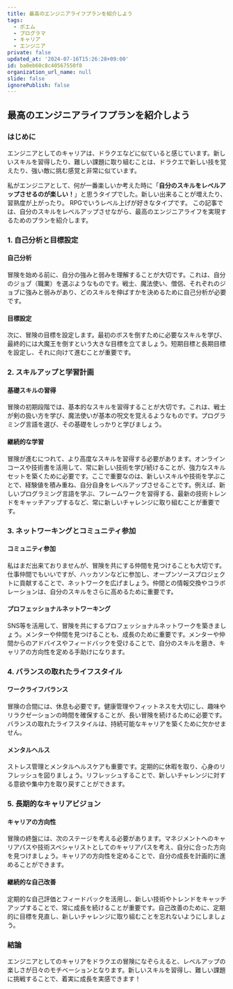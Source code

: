 ```yaml
---
title: 最高のエンジニアライフプランを紹介しよう
tags:
  - ポエム
  - プログラマ
  - キャリア
  - エンジニア
private: false
updated_at: '2024-07-16T15:26:28+09:00'
id: ba0eb60c8c40567550f8
organization_url_name: null
slide: false
ignorePublish: false
---
```

## 最高のエンジニアライフプランを紹介しよう

### はじめに
エンジニアとしてのキャリアは、ドラクエなどに似ていると感じています。新しいスキルを習得したり、難しい課題に取り組むことは、ドラクエで新しい技を覚えたり、強い敵に挑む感覚と非常に似ています。

私がエンジニアとして、何が一番楽しいか考えた時に「**自分のスキルをレベルアップさせるのが楽しい！**」と思うタイプでした。新しい出来ることが増えたり、習熟度が上がったり。
RPGでいうレベル上げが好きなタイプです。
この記事では、自分のスキルをレベルアップさせながら、最高のエンジニアライフを実現するためのプランを紹介します。

### 1. 自己分析と目標設定
#### 自己分析
冒険を始める前に、自分の強みと弱みを理解することが大切です。これは、自分のジョブ（職業）を選ぶようなものです。戦士、魔法使い、僧侶、それぞれのジョブに強みと弱みがあり、どのスキルを伸ばすかを決めるために自己分析が必要です。

#### 目標設定
次に、冒険の目標を設定します。最初のボスを倒すために必要なスキルを学び、最終的には大魔王を倒すという大きな目標を立てましょう。短期目標と長期目標を設定し、それに向けて進むことが重要です。

### 2. スキルアップと学習計画
#### 基礎スキルの習得
冒険の初期段階では、基本的なスキルを習得することが大切です。これは、戦士が剣の扱い方を学び、魔法使いが基本の呪文を覚えるようなものです。プログラミング言語を選び、その基礎をしっかりと学びましょう。

#### 継続的な学習
冒険が進むにつれて、より高度なスキルを習得する必要があります。オンラインコースや技術書を活用して、常に新しい技術を学び続けることが、強力なスキルセットを築くために必要です。ここで重要なのは、新しいスキルや技術を学ぶことで、経験値を積み重ね、自分自身をレベルアップさせることです。例えば、新しいプログラミング言語を学ぶ、フレームワークを習得する、最新の技術トレンドをキャッチアップするなど、常に新しいチャレンジに取り組むことが重要です。

### 3. ネットワーキングとコミュニティ参加
#### コミュニティ参加
私はまだ出来ておりませんが、冒険を共にする仲間を見つけることも大切です。仕事仲間でもいいですが、ハッカソンなどに参加し、オープンソースプロジェクトに貢献することで、ネットワークを広げましょう。仲間との情報交換やコラボレーションは、自分のスキルをさらに高めるために重要です。

#### プロフェッショナルネットワーキング
SNS等を活用して、冒険を共にするプロフェッショナルネットワークを築きましょう。メンターや仲間を見つけることも、成長のために重要です。メンターや仲間からのアドバイスやフィードバックを受けることで、自分のスキルを磨き、キャリアの方向性を定める手助けになります。

### 4. バランスの取れたライフスタイル
#### ワークライフバランス
冒険の合間には、休息も必要です。健康管理やフィットネスを大切にし、趣味やリラクゼーションの時間を確保することが、長い冒険を続けるために必要です。バランスの取れたライフスタイルは、持続可能なキャリアを築くために欠かせません。

#### メンタルヘルス
ストレス管理とメンタルヘルスケアも重要です。定期的に休暇を取り、心身のリフレッシュを図りましょう。リフレッシュすることで、新しいチャレンジに対する意欲や集中力を取り戻すことができます。

### 5. 長期的なキャリアビジョン
#### キャリアの方向性
冒険の終盤には、次のステージを考える必要があります。マネジメントへのキャリアパスや技術スペシャリストとしてのキャリアパスを考え、自分に合った方向を見つけましょう。キャリアの方向性を定めることで、自分の成長を計画的に進めることができます。

#### 継続的な自己改善
定期的な自己評価とフィードバックを活用し、新しい技術やトレンドをキャッチアップすることで、常に成長を続けることが重要です。自己改善のために、定期的に目標を見直し、新しいチャレンジに取り組むことを忘れないようにしましょう。

### 結論
エンジニアとしてのキャリアをドラクエの冒険になぞらえると、レベルアップの楽しさが日々のモチベーションとなります。新しいスキルを習得し、難しい課題に挑戦することで、着実に成長を実感できます！
